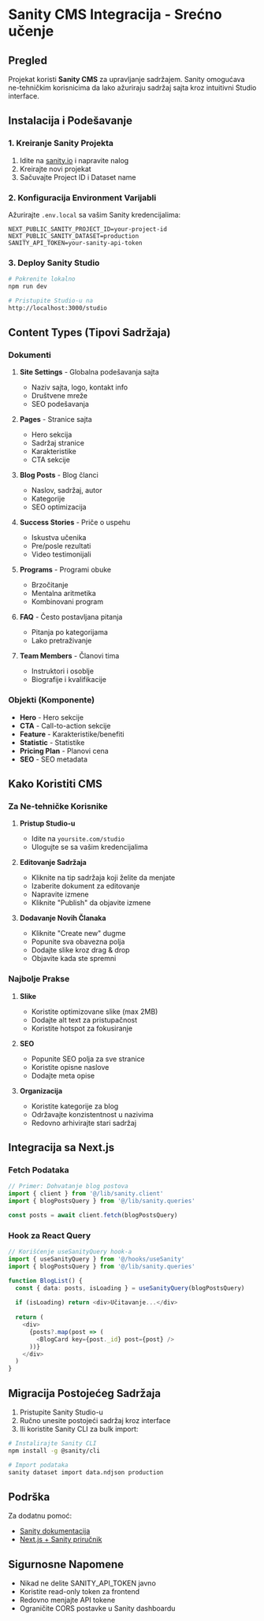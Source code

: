 # Sanity CMS Integracija - Srećno učenje

## Pregled

Projekat koristi **Sanity CMS** za upravljanje sadržajem. Sanity omogućava ne-tehničkim korisnicima da lako ažuriraju sadržaj sajta kroz intuitivni Studio interface.

## Instalacija i Podešavanje

### 1. Kreiranje Sanity Projekta

1. Idite na [sanity.io](https://www.sanity.io/) i napravite nalog
2. Kreirajte novi projekat
3. Sačuvajte Project ID i Dataset name

### 2. Konfiguracija Environment Varijabli

Ažurirajte `.env.local` sa vašim Sanity kredencijalima:

```env
NEXT_PUBLIC_SANITY_PROJECT_ID=your-project-id
NEXT_PUBLIC_SANITY_DATASET=production
SANITY_API_TOKEN=your-sanity-api-token
```

### 3. Deploy Sanity Studio

```bash
# Pokrenite lokalno
npm run dev

# Pristupite Studio-u na
http://localhost:3000/studio
```

## Content Types (Tipovi Sadržaja)

### Dokumenti

1. **Site Settings** - Globalna podešavanja sajta
   - Naziv sajta, logo, kontakt info
   - Društvene mreže
   - SEO podešavanja

2. **Pages** - Stranice sajta
   - Hero sekcija
   - Sadržaj stranice
   - Karakteristike
   - CTA sekcije

3. **Blog Posts** - Blog članci
   - Naslov, sadržaj, autor
   - Kategorije
   - SEO optimizacija

4. **Success Stories** - Priče o uspehu
   - Iskustva učenika
   - Pre/posle rezultati
   - Video testimonijali

5. **Programs** - Programi obuke
   - Brzočitanje
   - Mentalna aritmetika
   - Kombinovani program

6. **FAQ** - Često postavljana pitanja
   - Pitanja po kategorijama
   - Lako pretraživanje

7. **Team Members** - Članovi tima
   - Instruktori i osoblje
   - Biografije i kvalifikacije

### Objekti (Komponente)

- **Hero** - Hero sekcije
- **CTA** - Call-to-action sekcije
- **Feature** - Karakteristike/benefiti
- **Statistic** - Statistike
- **Pricing Plan** - Planovi cena
- **SEO** - SEO metadata

## Kako Koristiti CMS

### Za Ne-tehničke Korisnike

1. **Pristup Studio-u**
   - Idite na `yoursite.com/studio`
   - Ulogujte se sa vašim kredencijalima

2. **Editovanje Sadržaja**
   - Kliknite na tip sadržaja koji želite da menjate
   - Izaberite dokument za editovanje
   - Napravite izmene
   - Kliknite "Publish" da objavite izmene

3. **Dodavanje Novih Članaka**
   - Kliknite "Create new" dugme
   - Popunite sva obavezna polja
   - Dodajte slike kroz drag & drop
   - Objavite kada ste spremni

### Najbolje Prakse

1. **Slike**
   - Koristite optimizovane slike (max 2MB)
   - Dodajte alt text za pristupačnost
   - Koristite hotspot za fokusiranje

2. **SEO**
   - Popunite SEO polja za sve stranice
   - Koristite opisne naslove
   - Dodajte meta opise

3. **Organizacija**
   - Koristite kategorije za blog
   - Održavajte konzistentnost u nazivima
   - Redovno arhivirajte stari sadržaj

## Integracija sa Next.js

### Fetch Podataka

```typescript
// Primer: Dohvatanje blog postova
import { client } from '@/lib/sanity.client'
import { blogPostsQuery } from '@/lib/sanity.queries'

const posts = await client.fetch(blogPostsQuery)
```

### Hook za React Query

```typescript
// Korišćenje useSanityQuery hook-a
import { useSanityQuery } from '@/hooks/useSanity'
import { blogPostsQuery } from '@/lib/sanity.queries'

function BlogList() {
  const { data: posts, isLoading } = useSanityQuery(blogPostsQuery)
  
  if (isLoading) return <div>Učitavanje...</div>
  
  return (
    <div>
      {posts?.map(post => (
        <BlogCard key={post._id} post={post} />
      ))}
    </div>
  )
}
```

## Migracija Postojećeg Sadržaja

1. Pristupite Sanity Studio-u
2. Ručno unesite postojeći sadržaj kroz interface
3. Ili koristite Sanity CLI za bulk import:

```bash
# Instalirajte Sanity CLI
npm install -g @sanity/cli

# Import podataka
sanity dataset import data.ndjson production
```

## Podrška

Za dodatnu pomoć:
- [Sanity dokumentacija](https://www.sanity.io/docs)
- [Next.js + Sanity priručnik](https://www.sanity.io/guides/nextjs-sanity)

## Sigurnosne Napomene

- Nikad ne delite SANITY_API_TOKEN javno
- Koristite read-only token za frontend
- Redovno menjajte API tokene
- Ograničite CORS postavke u Sanity dashboardu